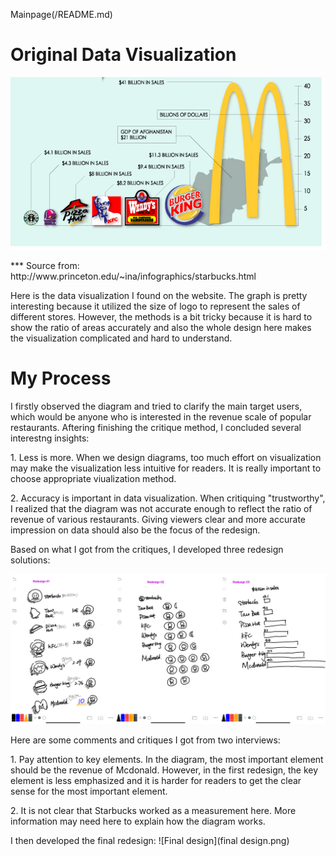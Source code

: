 Mainpage(/README.md)

# Original Data Visualization
![original file](original.png)
<p>*** Source from: http://www.princeton.edu/~ina/infographics/starbucks.html
<p>Here is the data visualization I found on the website. The graph is pretty interesting because it utilized the size of logo to represent the sales of different stores. However, the methods is a bit tricky because it is hard to show the ratio of areas accurately and also the whole design here makes the visualization complicated and hard to understand. 

# My Process
I firstly observed the diagram and tried to clarify the main target users, which would be anyone who is interested in the revenue scale of popular restaurants. Aftering finishing the critique method, I concluded several interestng insights:
<p>1. Less is more. When we design diagrams, too much effort on visualization may make the visualization less intuitive for readers. It is really important to choose appropriate viualization method.
<p>2. Accuracy is important in data visualization. When critiquing "trustworthy", I realized that the diagram was not accurate enough to reflect the ratio of revenue of various restaurants. Giving viewers clear and more accurate impression on data should also be the focus of the redesign.
<p>Based on what I got from the critiques, I developed three redesign solutions: 
  
![sketch](sketch.png)

Here are some comments and critiques I got from two interviews:

<p>1. Pay attention to key elements. In the diagram, the most important element should be the revenue of Mcdonald. However, in the first redesign, the key element is less emphasized and it is harder for readers to get the clear sense for the most important element.
<p>2. It is not clear that Starbucks worked as a measurement here. More information may need here to explain how the diagram works. 

I then developed the final redesign:
![Final design](final design.png)

